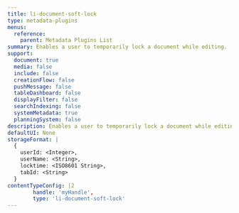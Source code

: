 ```yaml
---
title: li-document-soft-lock
type: metadata-plugins
menus:
  reference:
    parent: Metadata Plugins List
summary: Enables a user to temporarily lock a document while editing. 
support:
  document: true
  media: false
  include: false
  creationFlow: false
  pushMessage: false
  tableDashboard: false
  displayFilter: false
  searchIndexing: false
  systemMetadata: true
  planningSystem: false
description: Enables a user to temporarily lock a document while editing. 
defaultUI: None
storageFormat: |
  {
    userId: <Integer>,
    userName: <String>,
    locktime: <ISO8601 String>,
    tabId: <String>
  }
contentTypeConfig: |2
        handle: 'myHandle',
        type: 'li-document-soft-lock'
---
```

